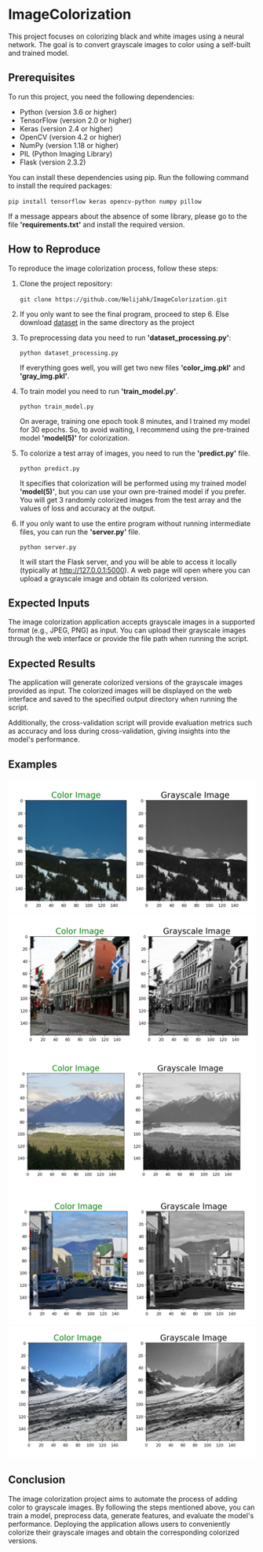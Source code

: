 # ImageColorization

This project focuses on colorizing black and white images using a neural network. The goal is to convert grayscale images to color using a self-built and trained model.

## Prerequisites

To run this project, you need the following dependencies:

- Python (version 3.6 or higher)
- TensorFlow (version 2.0 or higher)
- Keras (version 2.4 or higher)
- OpenCV (version 4.2 or higher)
- NumPy (version 1.18 or higher)
- PIL (Python Imaging Library)
- Flask (version 2.3.2)

You can install these dependencies using pip. Run the following command to install the required packages:

`pip install tensorflow keras opencv-python numpy pillow`

If a message appears about the absence of some library, please go to the file **'requirements.txt'** and install the required version.

## How to Reproduce

To reproduce the image colorization process, follow these steps:

1. Clone the project repository:
		
	`git clone https://github.com/Nelijahk/ImageColorization.git`
		
2. If you only want to see the final program, proceed to step 6. Else download [dataset](https://www.kaggle.com/datasets/theblackmamba31/landscape-image-colorization) in the same directory as the project
		
4. To preprocessing data you need to run **'dataset_processing.py'**:

	```
	python dataset_processing.py
	```
	If everything goes well, you will get two new files **'color_img.pkl'** and **'gray_img.pkl'**.
4. To train model you need to run  **'train_model.py'**. 
	```
	python train_model.py
	```
	On average, training one epoch took 8 minutes, and I trained my model for 30 epochs. So, to avoid waiting, I recommend using the pre-trained model **'model(5)'** for colorization.
5. To colorize a test array of images, you need to run the **'predict.py'** file. 
	```
	python predict.py
	```
	It specifies that colorization will be performed using my trained model **'model(5)'**, but you can use your own pre-trained model if you prefer. You will 		get 3 randomly colorized images from the test array and the values of loss and accuracy at the output.
6. If you only want to use the entire program without running intermediate files, you can run the **'server.py'** file. 
	```
	python server.py
	```
	It will start the Flask server, and you will be able to access it locally (typically at http://127.0.0.1:5000). A web page will open where you can upload a 	grayscale image and obtain its colorized version. 
	
## Expected Inputs
The image colorization application accepts grayscale images in a supported format (e.g., JPEG, PNG) as input. You can upload their grayscale images through the web interface or provide the file path when running the script.

## Expected Results
The application will generate colorized versions of the grayscale images provided as input. The colorized images will be displayed on the web interface and saved to the specified output directory when running the script.

Additionally, the cross-validation script will provide evaluation metrics such as accuracy and loss during cross-validation, giving insights into the model's performance.

## Examples
![1](examples/example1.jpg)
![2](examples/example2.jpg)
![3](examples/example3.jpg)
![4](examples/example4.jpg)
![5](examples/example5.jpg)

## Conclusion
The image colorization project aims to automate the process of adding color to grayscale images. By following the steps mentioned above, you can train a model, preprocess data, generate features, and evaluate the model's performance. Deploying the application allows users to conveniently colorize their grayscale images and obtain the corresponding colorized versions.
